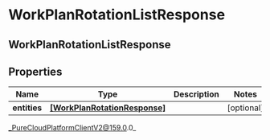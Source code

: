 # WorkPlanRotationListResponse

## WorkPlanRotationListResponse

## Properties

|Name | Type | Description | Notes|
|------------ | ------------- | ------------- | -------------|
| **entities** | [**[WorkPlanRotationResponse]**](WorkPlanRotationResponse) |  | [optional] |



_PureCloudPlatformClientV2@159.0.0_
